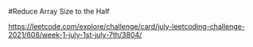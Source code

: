 #Reduce Array Size to the Half

https://leetcode.com/explore/challenge/card/july-leetcoding-challenge-2021/608/week-1-july-1st-july-7th/3804/